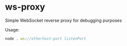 # ws-proxy
Simple WebSocket reverse proxy for debugging purposes

Usage:

```js
node . ws://otherhost:port listenPort
```
